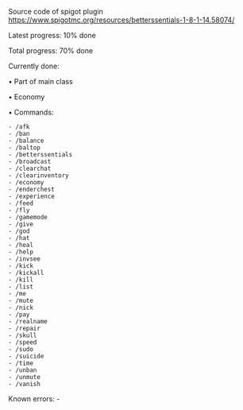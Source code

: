 Source code of spigot plugin https://www.spigotmc.org/resources/betterssentials-1-8-1-14.58074/

Latest progress: 10% done

Total progress: 70% done


Currently done:

 • Part of main class
 
 • Economy
 
  • Commands:
  
    - /afk
    - /ban
    - /balance
    - /baltop
    - /betterssentials
    - /broadcast
    - /clearchat
    - /clearinventory
    - /economy
    - /enderchest
    - /experience
    - /feed
    - /fly
    - /gamemode
    - /give
    - /god
    - /hat
    - /heal
    - /help
    - /invsee
    - /kick
    - /kickall
    - /kill
    - /list
    - /me
    - /mute
    - /nick
    - /pay
    - /realname
    - /repair
    - /skull
    - /speed
    - /sudo
    - /suicide
    - /time
    - /unban
    - /unmute
    - /vanish

Known errors: -